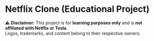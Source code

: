 # Netflix Clone (Educational Project)

⚠️ **Disclaimer:** This project is for **learning purposes only** and is **not affiliated with Netflix or Tesla.**  
Logos, trademarks, and content belong to their respective owners.
